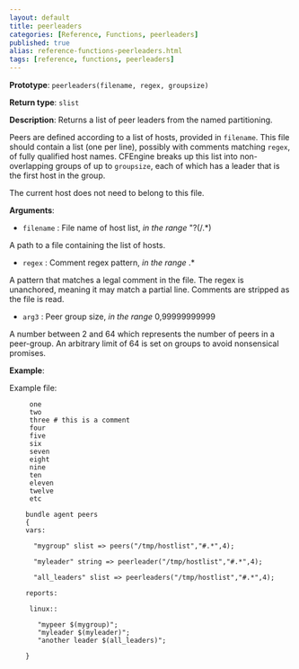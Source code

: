 ```yaml
---
layout: default
title: peerleaders
categories: [Reference, Functions, peerleaders]
published: true
alias: reference-functions-peerleaders.html
tags: [reference, functions, peerleaders]
---
```


**Prototype**: `peerleaders(filename, regex, groupsize)`

**Return type**: `slist`

**Description**: Returns a list of peer leaders from the named partitioning.

Peers are defined according to a list of hosts, provided in `filename`. This 
file should contain a list (one per line), possibly with comments matching 
`regex`, of fully qualified host names. CFEngine breaks up this list into 
non-overlapping groups of up to `groupsize`, each of which has a leader that 
is the first host in the group.

The current host does not need to belong to this file.

**Arguments**:

* `filename` : File name of host list, *in the range* "?(/.\*)

A path to a file containing the list of hosts.

* `regex` : Comment regex pattern, *in the range* .\*

A pattern that matches a legal comment in the file. The regex is unanchored, 
meaning it may match a partial line. Comments are stripped as the file is 
read.

* `arg3` : Peer group size, *in the range* 0,99999999999   

A number between 2 and 64 which represents the number of peers in a 
peer-group. An arbitrary limit of 64 is set on groups to avoid nonsensical 
promises.

**Example**:

Example file:

```cf3
     one
     two
     three # this is a comment
     four
     five
     six
     seven
     eight
     nine
     ten
     eleven
     twelve
     etc
```

```cf3
    bundle agent peers
    {
    vars:

      "mygroup" slist => peers("/tmp/hostlist","#.*",4);

      "myleader" string => peerleader("/tmp/hostlist","#.*",4);

      "all_leaders" slist => peerleaders("/tmp/hostlist","#.*",4);

    reports:

     linux::

       "mypeer $(mygroup)";
       "myleader $(myleader)";
       "another leader $(all_leaders)";

    }
```
